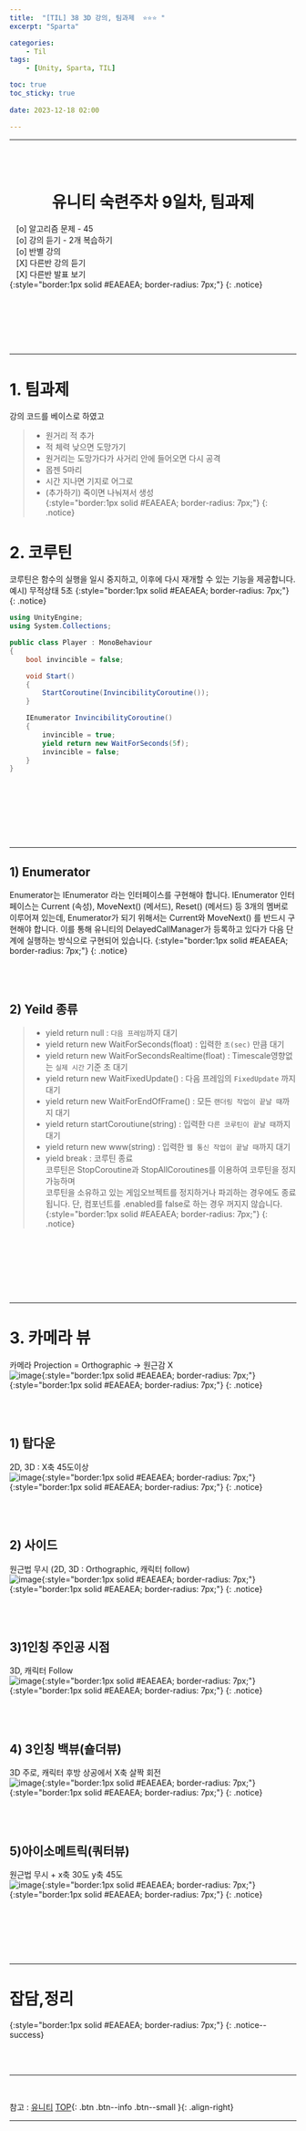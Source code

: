```yaml
---
title:  "[TIL] 38 3D 강의, 팀과제  ⭐⭐⭐ "
excerpt: "Sparta"

categories:
    - Til
tags:
    - [Unity, Sparta, TIL]

toc: true
toc_sticky: true
 
date: 2023-12-18 02:00

---
```

- - -

<BR><BR>


<center><H1>  유니티 숙련주차 9일차, 팀과제 </H1></center>

&nbsp;&nbsp; [o] 알고리즘 문제  - 45  
&nbsp;&nbsp; [o] 강의 듣기 - 2개 복습하기  
&nbsp;&nbsp; [o] 반별 강의  
&nbsp;&nbsp; [X] 다른반 강의 듣기    
&nbsp;&nbsp; [X] 다른반 발표 보기  
{:style="border:1px solid #EAEAEA; border-radius: 7px;"}
{: .notice}  

<br><br><br><br><br>
- - - 


# 1. 팀과제
강의 코드를 베이스로 하였고  
> - 원거리 적 추가  
> - 적 체력 낮으면 도망가기  
> - 원거리는 도망가다가 사거리 안에 들어오면 다시 공격  
> - 몹젠 5마리  
> - 시간 지나면 기지로 어그로  
> - (추가하기) 죽이면 나눠져서 생성  
{:style="border:1px solid #EAEAEA; border-radius: 7px;"}
{: .notice}  

# 2. 코루틴
코루틴은 함수의 실행을 일시 중지하고, 이후에 다시 재개할 수 있는 기능을 제공합니다.  
예시) 무적상태 5초 
{:style="border:1px solid #EAEAEA; border-radius: 7px;"}
{: .notice}  

<div class="notice--primary" markdown="1"> 

```c# 
using UnityEngine;
using System.Collections;

public class Player : MonoBehaviour
{
    bool invincible = false;

    void Start()
    {
        StartCoroutine(InvincibilityCoroutine());
    }

    IEnumerator InvincibilityCoroutine()
    {
        invincible = true;
        yield return new WaitForSeconds(5f);
        invincible = false;
    }
}

```
</div>

<br><br><br><br><br><br>
- - - 

## 1) Enumerator
Enumerator는 IEnumerator 라는 인터페이스를 구현해야 합니다. IEnumerator 인터페이스는 Current (속성), MoveNext() (메서드), Reset() (메서드) 등 3개의 멤버로 이루어져 있는데, Enumerator가 되기 위해서는 Current와 MoveNext() 를 반드시 구현해야 합니다. 
이를 통해 유니티의 DelayedCallManager가 등록하고 있다가 다음 단계에 실행하는 방식으로 구현되어 있습니다.
{:style="border:1px solid #EAEAEA; border-radius: 7px;"}
{: .notice}  

<br><br>

## 2) Yeild 종류

> - yield return null : `다음 프레임`까지 대기
> - yield return new WaitForSeconds(float) : 입력한 `초(sec)` 만큼 대기
> - yield return new WaitForSecondsRealtime(float) : Timescale영향없는 `실제 시간` 기준 초 대기
> - yield return new WaitFixedUpdate() : 다음 프레임의 `FixedUpdate` 까지 대기
> - yield return new WaitForEndOfFrame() : 모든 `랜더링 작업이 끝날 때`까지 대기
> - yield return startCoroutiune(string) : 입력한 `다른 코루틴이 끝날 때`까지 대기
> - yield return new www(string) : 입력한 `웹 통신 작업이 끝날 때`까지 대기
> - yield break : 코루틴 종료  
코루틴은 StopCoroutine과 StopAllCoroutines를 이용하여 코루틴을 정지가능하며  
코루틴을 소유하고 있는 게임오브젝트를 정지하거나 파괴하는 경우에도 종료됩니다. 단, 컴포넌트를 .enabled를 false로 하는 경우 꺼지지 않습니다.  
{:style="border:1px solid #EAEAEA; border-radius: 7px;"}
{: .notice}  

<br><br><br><br><br><br>
- - - 



# 3. 카메라 뷰
카메라 Projection = Orthographic -> 원근감 X  
![image](https://github.com/levell1/levell1.github.io/assets/96651722/af632df7-4ffa-4735-a6e1-bfd1178d148b){:style="border:1px solid #EAEAEA; border-radius: 7px;"}    
{:style="border:1px solid #EAEAEA; border-radius: 7px;"}
{: .notice}  

<br><br>

## 1) 탑다운
2D, 3D : X축 45도이상   
![image](https://github.com/levell1/levell1.github.io/assets/96651722/abd542e9-7011-4237-8949-316d36cb88e4){:style="border:1px solid #EAEAEA; border-radius: 7px;"}  
{:style="border:1px solid #EAEAEA; border-radius: 7px;"}
{: .notice}  

<br><br>

## 2) 사이드
원근법 무시 (2D, 3D : Orthographic, 캐릭터 follow)  
![image](https://github.com/levell1/levell1.github.io/assets/96651722/09cd8df0-eeff-4ef9-bd6f-0ff90e942430){:style="border:1px solid #EAEAEA; border-radius: 7px;"}  
{:style="border:1px solid #EAEAEA; border-radius: 7px;"}
{: .notice}  

<br><br>

## 3)1인칭 주인공 시점
3D, 캐릭터 Follow  
![image](https://github.com/levell1/levell1.github.io/assets/96651722/cf4205fd-0bd9-4453-b0d5-0a538e44e895){:style="border:1px solid #EAEAEA; border-radius: 7px;"}  
{:style="border:1px solid #EAEAEA; border-radius: 7px;"}
{: .notice}  

<br><br>

## 4) 3인칭 백뷰(숄더뷰) 
3D 주로, 캐릭터 후방 상공에서 X축 살짝 회전  
![image](https://github.com/levell1/levell1.github.io/assets/96651722/77ea29d5-2e74-4bcd-a92b-eda836601331){:style="border:1px solid #EAEAEA; border-radius: 7px;"}    
{:style="border:1px solid #EAEAEA; border-radius: 7px;"}
{: .notice}  

<br><br>

## 5)아이소메트릭(쿼터뷰)
원근법 무시 + x축 30도 y축 45도  
![image](https://github.com/levell1/levell1.github.io/assets/96651722/d82ef192-c32b-4d93-ac37-50223e519a96){:style="border:1px solid #EAEAEA; border-radius: 7px;"}  
{:style="border:1px solid #EAEAEA; border-radius: 7px;"}
{: .notice}  

<br><br><br><br><br>
- - - 

# 잡담,정리
{:style="border:1px solid #EAEAEA; border-radius: 7px;"}
{: .notice--success}  

<br><br>
- - -

<br>

참고 : [유니티](https://docs.unity3d.com/kr/)
[TOP](#){: .btn .btn--info .btn--small }{: .align-right}
<br>
- - -
